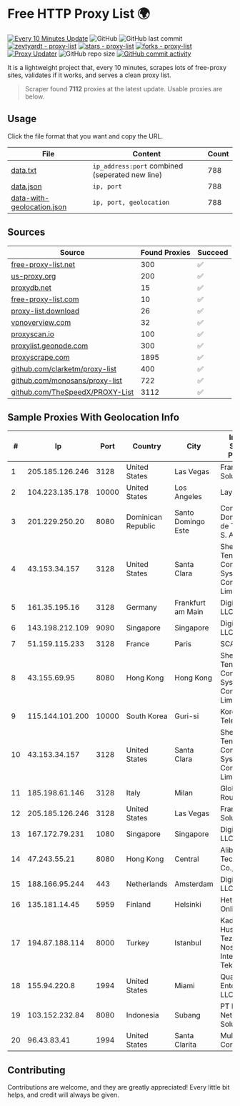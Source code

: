 
# Free HTTP Proxy List 🌍

[![Every 10 Minutes Update](https://github.com/mertguvencli/http-proxy-list/actions/workflows/main.yml/badge.svg?branch=main)](https://github.com/mertguvencli/http-proxy-list/actions/workflows/main.yml)
![GitHub](https://img.shields.io/github/license/mertguvencli/http-proxy-list)
![GitHub last commit](https://img.shields.io/github/last-commit/mertguvencli/http-proxy-list)
[![zevtyardt - proxy-list](https://img.shields.io/static/v1?label=zevtyardt&message=proxy-list&color=blue&logo=github)](https://github.com/zevtyardt/proxy-list "Go to GitHub repo")
[![stars - proxy-list](https://img.shields.io/github/stars/zevtyardt/proxy-list?style=social)](https://github.com/zevtyardt/proxy-list)
[![forks - proxy-list](https://img.shields.io/github/forks/zevtyardt/proxy-list?style=social)](https://github.com/zevtyardt/proxy-list)
[![Proxy Updater](https://github.com/zevtyardt/proxy-list/workflows/Proxy%20Updater/badge.svg)](https://github.com/zevtyardt/proxy-list/actions?query=workflow:"Proxy+Updater")
![GitHub repo size](https://img.shields.io/github/repo-size/zevtyardt/proxy-list)
[![GitHub commit activity](https://img.shields.io/github/commit-activity/m/zevtyardt/proxy-list?logo=commits)](https://github.com/zevtyardt/proxy-list/commits/main)

It is a lightweight project that, every 10 minutes, scrapes lots of free-proxy sites, validates if it works, and serves a clean proxy list.

> Scraper found **7112** proxies at the latest update. Usable proxies are below.

## Usage

Click the file format that you want and copy the URL.

|File|Content|Count|
|----|-------|-----|
|[data.txt](https://raw.githubusercontent.com/mertguvencli/http-proxy-list/main/proxy-list/data.txt)|`ip_address:port` combined (seperated new line)|788|
|[data.json](https://raw.githubusercontent.com/mertguvencli/http-proxy-list/main/proxy-list/data.json)|`ip, port`|788|
|[data-with-geolocation.json](https://raw.githubusercontent.com/mertguvencli/http-proxy-list/main/proxy-list/data-with-geolocation.json)|`ip, port, geolocation`|788|

## Sources

|Source|Found Proxies|Succeed|
|------|-------------|-------|
|[free-proxy-list.net](https://free-proxy-list.net)|300|✅|
|[us-proxy.org](https://www.us-proxy.org)|200|✅|
|[proxydb.net](http://proxydb.net)|15|✅|
|[free-proxy-list.com](https://free-proxy-list.com/?page=&port=&type%5B%5D=http&type%5B%5D=https&up_time=0&search=Search)|10|✅|
|[proxy-list.download](https://www.proxy-list.download/HTTP)|26|✅|
|[vpnoverview.com](https://vpnoverview.com/privacy/anonymous-browsing/free-proxy-servers)|32|✅|
|[proxyscan.io](https://www.proxyscan.io)|100|✅|
|[proxylist.geonode.com](https://proxylist.geonode.com/api/proxy-list?limit=300&page=1&sort_by=lastChecked&sort_type=desc&protocols=http,https)|300|✅|
|[proxyscrape.com](https://api.proxyscrape.com/v2/?request=displayproxies&protocol=http&timeout=10000&country=all&ssl=all&anonymity=all)|1895|✅|
|[github.com/clarketm/proxy-list](https://raw.githubusercontent.com/clarketm/proxy-list/master/proxy-list-raw.txt)|400|✅|
|[github.com/monosans/proxy-list](https://raw.githubusercontent.com/monosans/proxy-list/main/proxies/http.txt)|722|✅|
|[github.com/TheSpeedX/PROXY-List](https://raw.githubusercontent.com/TheSpeedX/PROXY-List/master/http.txt)|3112|✅|


## Sample Proxies With Geolocation Info

|#|Ip|Port|Country|City|Internet Service Provider|
|-|--|----|-------|----|-------------------------|
|1|205.185.126.246|3128|United States|Las Vegas|FranTech Solutions|
|2|104.223.135.178|10000|United States|Los Angeles|LayerHost|
|3|201.229.250.20|8080|Dominican Republic|Santo Domingo Este|Compañía Dominicana de Teléfonos S. A.|
|4|43.153.34.157|3128|United States|Santa Clara|Shenzhen Tencent Computer Systems Company Limited|
|5|161.35.195.16|3128|Germany|Frankfurt am Main|DigitalOcean, LLC|
|6|143.198.212.109|9090|Singapore|Singapore|DigitalOcean, LLC|
|7|51.159.115.233|3128|France|Paris|SCALEWAY|
|8|43.155.69.95|8080|Hong Kong|Hong Kong|Shenzhen Tencent Computer Systems Company Limited|
|9|115.144.101.200|10000|South Korea|Guri-si|Korea Telecom|
|10|43.153.34.157|3128|United States|Santa Clara|Shenzhen Tencent Computer Systems Company Limited|
|11|185.198.61.146|3128|Italy|Milan|Global Router LLC|
|12|205.185.126.246|3128|United States|Las Vegas|FranTech Solutions|
|13|167.172.79.231|1080|Singapore|Singapore|DigitalOcean, LLC|
|14|47.243.55.21|8080|Hong Kong|Central|Alibaba (US) Technology Co., Ltd.|
|15|188.166.95.244|443|Netherlands|Amsterdam|DigitalOcean, LLC|
|16|135.181.14.45|5959|Finland|Helsinki|Hetzner Online GmbH|
|17|194.87.188.114|8000|Turkey|Istanbul|Kadir Huseyin Tezcan Nosspeed Internet Teknolojileri|
|18|155.94.220.8|1994|United States|Miami|QuadraNet Enterprises LLC|
|19|103.152.232.84|8080|Indonesia|Subang|PT Kingpolah Network Solutions|
|20|96.43.83.41|1994|United States|Santa Clarita|Multacom Corporation|



## Contributing

Contributions are welcome, and they are greatly appreciated! Every
little bit helps, and credit will always be given.

